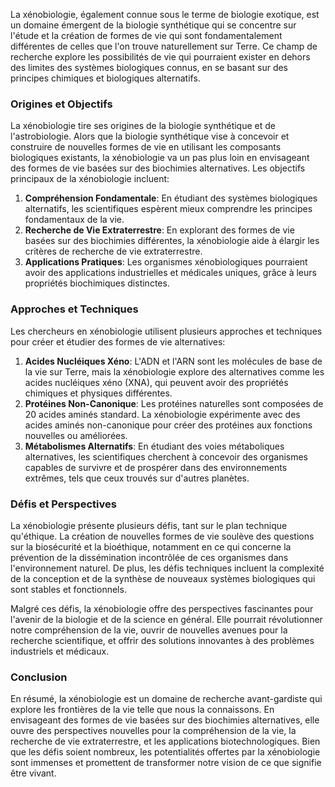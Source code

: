 La xénobiologie, également connue sous le terme de biologie exotique, est un domaine émergent de la biologie synthétique qui se concentre sur l'étude et la création de formes de vie qui sont fondamentalement différentes de celles que l'on trouve naturellement sur Terre. Ce champ de recherche explore les possibilités de vie qui pourraient exister en dehors des limites des systèmes biologiques connus, en se basant sur des principes chimiques et biologiques alternatifs.

### Origines et Objectifs

La xénobiologie tire ses origines de la biologie synthétique et de l'astrobiologie. Alors que la biologie synthétique vise à concevoir et construire de nouvelles formes de vie en utilisant les composants biologiques existants, la xénobiologie va un pas plus loin en envisageant des formes de vie basées sur des biochimies alternatives. Les objectifs principaux de la xénobiologie incluent:

1. **Compréhension Fondamentale**: En étudiant des systèmes biologiques alternatifs, les scientifiques espèrent mieux comprendre les principes fondamentaux de la vie.
2. **Recherche de Vie Extraterrestre**: En explorant des formes de vie basées sur des biochimies différentes, la xénobiologie aide à élargir les critères de recherche de vie extraterrestre.
3. **Applications Pratiques**: Les organismes xénobiologiques pourraient avoir des applications industrielles et médicales uniques, grâce à leurs propriétés biochimiques distinctes.

### Approches et Techniques

Les chercheurs en xénobiologie utilisent plusieurs approches et techniques pour créer et étudier des formes de vie alternatives:

1. **Acides Nucléiques Xéno**: L'ADN et l'ARN sont les molécules de base de la vie sur Terre, mais la xénobiologie explore des alternatives comme les acides nucléiques xéno (XNA), qui peuvent avoir des propriétés chimiques et physiques différentes.
2. **Protéines Non-Canonique**: Les protéines naturelles sont composées de 20 acides aminés standard. La xénobiologie expérimente avec des acides aminés non-canonique pour créer des protéines aux fonctions nouvelles ou améliorées.
3. **Métabolismes Alternatifs**: En étudiant des voies métaboliques alternatives, les scientifiques cherchent à concevoir des organismes capables de survivre et de prospérer dans des environnements extrêmes, tels que ceux trouvés sur d'autres planètes.

### Défis et Perspectives

La xénobiologie présente plusieurs défis, tant sur le plan technique qu'éthique. La création de nouvelles formes de vie soulève des questions sur la biosécurité et la bioéthique, notamment en ce qui concerne la prévention de la dissémination incontrôlée de ces organismes dans l'environnement naturel. De plus, les défis techniques incluent la complexité de la conception et de la synthèse de nouveaux systèmes biologiques qui sont stables et fonctionnels.

Malgré ces défis, la xénobiologie offre des perspectives fascinantes pour l'avenir de la biologie et de la science en général. Elle pourrait révolutionner notre compréhension de la vie, ouvrir de nouvelles avenues pour la recherche scientifique, et offrir des solutions innovantes à des problèmes industriels et médicaux.

### Conclusion

En résumé, la xénobiologie est un domaine de recherche avant-gardiste qui explore les frontières de la vie telle que nous la connaissons. En envisageant des formes de vie basées sur des biochimies alternatives, elle ouvre des perspectives nouvelles pour la compréhension de la vie, la recherche de vie extraterrestre, et les applications biotechnologiques. Bien que les défis soient nombreux, les potentialités offertes par la xénobiologie sont immenses et promettent de transformer notre vision de ce que signifie être vivant.